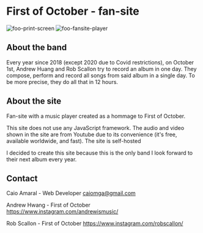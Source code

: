 # First of October - fan-site

![foo-print-screen](https://github.com/CaioMGA/foo-fansite/assets/2707567/613aa42d-32a1-4c4d-9e6e-d1e6281a4323)
![foo-fansite-player](https://github.com/CaioMGA/foo-fansite/assets/2707567/de05b0f3-b829-4a51-ac04-17ef7a651499)

## About the band
Every year since 2018 (except 2020 due to Covid restrictions), on October 1st, Andrew Huang and Rob Scallon try to record an album in one day. They compose, perform and record all songs from said album in a single day. To be more precise, they do all that in 12 hours.

## About the site
Fan-site with a music player created as a hommage to First of October.

This site does not use any JavaScript framework. The audio and video shown in the site are from Youtube due to its convenience (it's free, available worldwide, and fast). The site is self-hosted

I decided to create this site because this is the only band I look forward to their next album every year.

## Contact
Caio Amaral - Web Developer
caiomga@gmail.com


Andrew Hwang - First of October
https://www.instagram.com/andrewismusic/

Rob Scallon - First of October
https://www.instagram.com/robscallon/

